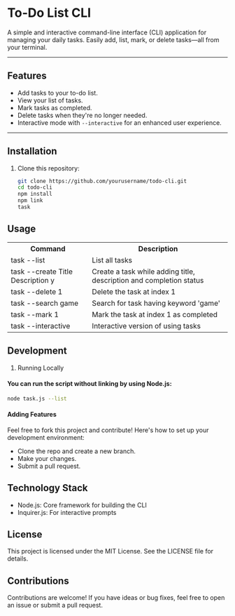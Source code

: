 # To-Do List CLI

A simple and interactive command-line interface (CLI) application for managing your daily tasks. Easily add, list, mark, or delete tasks—all from your terminal.

---

## Features

- Add tasks to your to-do list.
- View your list of tasks.
- Mark tasks as completed.
- Delete tasks when they're no longer needed.
- Interactive mode with `--interactive` for an enhanced user experience.

---

## Installation

1. Clone this repository:
    ```bash
    git clone https://github.com/yourusername/todo-cli.git
    cd todo-cli
    npm install
    npm link
    task

## Usage
<table>
    <tr>
        <th>Command</th>
        <th>Description</th>
    </tr>
    <tr>
        <td>task --list</td>
        <td>List all tasks</td>
    </tr>
    <tr>
        <td>task --create Title Description y</td>
        <td>Create a task while adding title, description and completion status</td>
    </tr>
    <tr>
        <td>task --delete 1</td>
        <td>Delete the task at index 1</td>
    </tr>
    <tr>
        <td>task --search game</td>
        <td>Search for task having keyword 'game'</td>
    </tr>
    <tr>
        <td>task --mark 1</td>
        <td>Mark the task at index 1 as completed</td>
    </tr>
    <tr>
        <td>task --interactive</td>
        <td>Interactive version of using tasks</td>
    </td>
</table>

## Development
1. Running Locally

#### You can run the script without linking by using Node.js:

```bash
node task.js --list
```

#### Adding Features
Feel free to fork this project and contribute! Here's how to set up your development environment:

- Clone the repo and create a new branch.
- Make your changes.
- Submit a pull request.


## Technology Stack
- Node.js: Core framework for building the CLI
- Inquirer.js: For interactive prompts


## License
This project is licensed under the MIT License. See the LICENSE file for details.

## Contributions
Contributions are welcome! If you have ideas or bug fixes, feel free to open an issue or submit a pull request.
